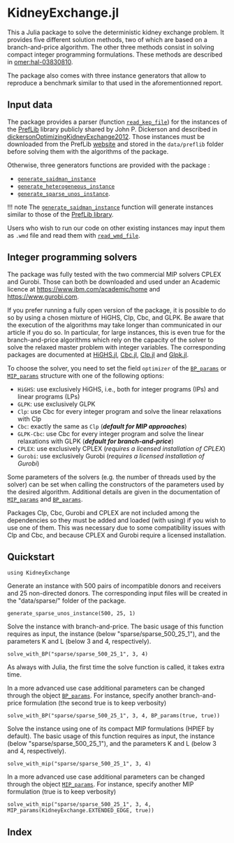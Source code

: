 # KidneyExchange.jl

This a Julia package to solve the deterministic kidney exchange
problem. It provides five different solution methods, two of which
are based on a branch-and-price algorithm. The other three methods
consist in solving compact integer programming formulations. These
methods are described in [omer:hal-03830810](@Citet).

The package also comes with three instance generators that allow
to reproduce a benchmark similar to that used in the aforementionned
report.

## Input data

The package provides a parser (function [`read_kep_file`](@ref)) for the
instances of the [PrefLib](https://www.preflib.org/dataset/00036) library
publicly shared by John P. Dickerson and described in [dickersonOptimizingKidneyExchange2012](@Citet).
Those instances must be downloaded from the PrefLib
[website](https://www.preflib.org/dataset/00036) and stored in the
`data/preflib` folder before solving them with the algorithms of the
package.

Otherwise, three generators functions are provided with the package :

- [`generate_saidman_instance`](@ref)
- [`generate_heterogeneous_instance`](@ref)
- [`generate_sparse_unos_instance`](@ref). 

!!! note 
    The [`generate_saidman_instance`](@ref) function will generate instances 
    similar to those of the [PrefLib library](https://www.preflib.org/dataset/00036).

Users who wish to run our code on other existing instances may input
them as `.wmd` file and read them with [`read_wmd_file`](@ref).

## Integer programming solvers

The package was fully tested with the two commercial MIP solvers
CPLEX and Gurobi. Those can both be downloaded and used under an
Academic licence at <https://www.ibm.com/academic/home> and
<https://www.gurobi.com>.

If you prefer running a fully open version of the package, it is
possible to do so by using a chosen mixture of HiGHS, Clp, Cbc, and
GLPK. Be aware that the execution of the algorithms may take longer
than communicated in our article if you do so. In particular, for
large instances, this is even true for the branch-and-price algorithms
which rely on the capacity of the solver to solve the relaxed master
problem with integer variables. The corresponding packages are
documented at [HiGHS.jl](https://github.com/jump-dev/HiGHS.jl), 
[Cbc.jl](https://github.com/jump-dev/Cbc.jl), [Clp.jl](https://github.com/jump-dev/Clp.jl)
and [Glpk.jl](https://github.com/jump-dev/Glpk.jl).

To choose the solver, you need to set the field `optimizer` of the [`BP_params`](@ref) or [`MIP_params`](@ref) structure with one of the following options:
- `HiGHS`: use exclusively HiGHS, i.e., both for integer programs (IPs) and linear programs (LPs)
- `GLPK`: use exclusively GLPK
- `Clp`: use Cbc for every integer program and solve the linear relaxations with Clp
- `Cbc`: exactly the same as `Clp` (***default for MIP approaches***)
- `GLPK-Cbc`: use Cbc for every integer program and solve the linear relaxations with GLPK (***default for branch-and-price***)
- `CPLEX`: use exclusively CPLEX (_requires a licensed installation of CPLEX_)
- `Gurobi`: use exclusively Gurobi (_requires a licensed installation of Gurobi_)

Some parameters of the solvers (e.g. the number of threads used by
the solver) can be set when calling the constructors of the parameters
used by the desired algorithm. Additional details are given in the
documentation of [`MIP_params`](@ref) and [`BP_params`](@ref).

Packages Clp, Cbc, Gurobi and CPLEX are not included among the
dependencies so they must be added and loaded (with using) if you
wish to use one of them. This was necessary due to some compatibility
issues with Clp and Cbc, and because CPLEX and Gurobi require a
licensed installation.

## Quickstart

```@example 1
using KidneyExchange
```

Generate an instance with 500 pairs of incompatible donors and
receivers and 25 non-directed donors. The corresponding input files
will be created in the "data/sparse/" folder of the package.

```@example 1
generate_sparse_unos_instance(500, 25, 1)
```
Solve the instance with branch-and-price. The basic usage of this
function requires as input, the instance (below "sparse/sparse_500_25_1"),
and the parameters K and L (below 3 and 4, respectively).

```@example 1
solve_with_BP("sparse/sparse_500_25_1", 3, 4)
```

As always with Julia, the first time the solve function is called, it takes extra time. 

In a more advanced use case additional parameters can be changed
through the object [`BP_params`](@ref). For instance, specify another
branch-and-price formulation (the second true is to keep verbosity)

```@example 1
solve_with_BP("sparse/sparse_500_25_1", 3, 4, BP_params(true, true))
```

Solve the instance using one of its compact MIP formulations (HPIEF
by default). The basic usage of this function requires as input,
the instance (below "sparse/sparse_500_25_1"), and the parameters
K and L (below 3 and 4, respectively).

```@example 1
solve_with_mip("sparse/sparse_500_25_1", 3, 4)
```

In a more advanced use case additional parameters can be changed
through the object [`MIP_params`](@ref). For instance, specify another MIP
formulation (true is to keep verbosity)

```@example 1
solve_with_mip("sparse/sparse_500_25_1", 3, 4, MIP_params(KidneyExchange.EXTENDED_EDGE, true))
```

## Index

```@index
```
